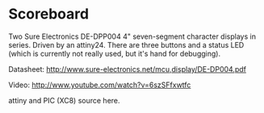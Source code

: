 Scoreboard
==========

Two Sure Electronics DE-DPP004 4" seven-segment character displays in series. Driven by an attiny24. There are three buttons and a status LED (which is currently not really used, but it's hand for debugging).

Datasheet: http://www.sure-electronics.net/mcu,display/DE-DP004.pdf

Video: http://www.youtube.com/watch?v=6szSFfxwtfc

attiny and PIC (XC8) source here.